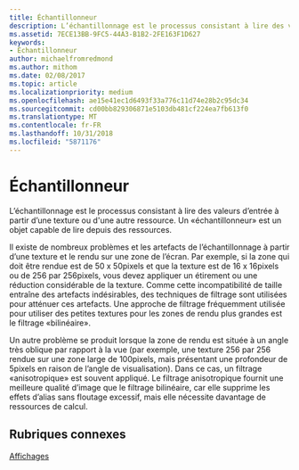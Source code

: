 ```yaml
---
title: Échantillonneur
description: L’échantillonnage est le processus consistant à lire des valeurs d’entrée à partir d’une texture ou d'une autre ressource. Un \ 0034;échantillonneur \ 0034; est un objet capable de lire depuis des ressources.
ms.assetid: 7ECE13BB-9FC5-44A3-B1B2-2FE163F1D627
keywords:
- Échantillonneur
author: michaelfromredmond
ms.author: mithom
ms.date: 02/08/2017
ms.topic: article
ms.localizationpriority: medium
ms.openlocfilehash: ae15e41ec1d6493f33a776c11d74e28b2c95dc34
ms.sourcegitcommit: cd00bb829306871e5103db481cf224ea7fb613f0
ms.translationtype: MT
ms.contentlocale: fr-FR
ms.lasthandoff: 10/31/2018
ms.locfileid: "5871176"
---
```

# <a name="sampler"></a>Échantillonneur


L’échantillonnage est le processus consistant à lire des valeurs d’entrée à partir d’une texture ou d'une autre ressource. Un «échantillonneur» est un objet capable de lire depuis des ressources.

Il existe de nombreux problèmes et les artefacts de l’échantillonnage à partir d’une texture et le rendu sur une zone de l’écran. Par exemple, si la zone qui doit être rendue est de 50 x 50pixels et que la texture est de 16 x 16pixels ou de 256 par 256pixels, vous devez appliquer un étirement ou une réduction considérable de la texture. Comme cette incompatibilité de taille entraîne des artefacts indésirables, des techniques de filtrage sont utilisées pour atténuer ces artefacts. Une approche de filtrage fréquemment utilisée pour utiliser des petites textures pour les zones de rendu plus grandes est le filtrage «bilinéaire».

Un autre problème se produit lorsque la zone de rendu est située à un angle très oblique par rapport à la vue (par exemple, une texture 256 par 256 rendue sur une zone large de 100pixels, mais présentant une profondeur de 5pixels en raison de l’angle de visualisation). Dans ce cas, un filtrage «anisotropique» est souvent appliqué. Le filtrage anisotropique fournit une meilleure qualité d’image que le filtrage bilinéaire, car elle supprime les effets d’alias sans floutage excessif, mais elle nécessite davantage de ressources de calcul.

## <a name="span-idrelated-topicsspanrelated-topics"></a><span id="related-topics"></span>Rubriques connexes


[Affichages](views.md)

 

 




